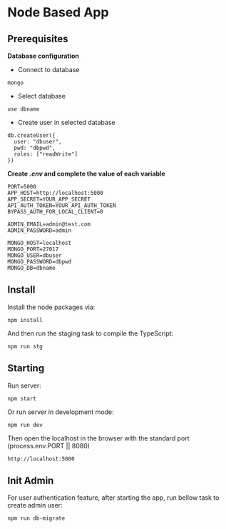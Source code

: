# Node Based App

## Prerequisites
**Database configuration**
- Connect to database
```properties
mongo
```
- Select database
```properties
use dbname
```  
- Create user in selected database
```properties
db.createUser({
  user: "dbuser",
  pwd: "dbpwd",
  roles: ["readWrite"]
})
```  
**Create *.env* and complete the value of each variable**
```
PORT=5000
APP_HOST=http://localhost:5000
APP_SECRET=YOUR_APP_SECRET
API_AUTH_TOKEN=YOUR_API_AUTH_TOKEN
BYPASS_AUTH_FOR_LOCAL_CLIENT=0

ADMIN_EMAIL=admin@test.com 
ADMIN_PASSWORD=admin

MONGO_HOST=localhost
MONGO_PORT=27017
MONGO_USER=dbuser
MONGO_PASSWORD=dbpwd
MONGO_DB=dbname
```

## Install

Install the node packages via:
```properties
npm install
```  
And then run the staging task to compile the TypeScript:
```properties
npm run stg
```  

## Starting

Run server:
```properties
npm start
```  
Or run server in development mode:
```properties
npm run dev
```  
Then open the localhost in the browser with the standard port (process.env.PORT || 8080)
```properties
http://localhost:5000
```  

## Init Admin
For user authentication feature, after starting the app, run bellow task to create admin user:
```properties
npm run db-migrate
``` 